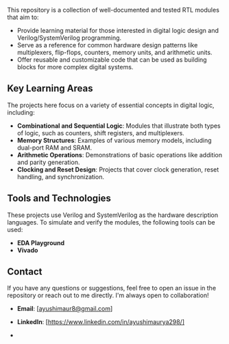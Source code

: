 This repository is a collection of well-documented and tested RTL modules that aim to:
- Provide learning material for those interested in digital logic design and Verilog/SystemVerilog programming.
- Serve as a reference for common hardware design patterns like multiplexers, flip-flops, counters, memory units, and arithmetic units.
- Offer reusable and customizable code that can be used as building blocks for more complex digital systems.

## Key Learning Areas

The projects here focus on a variety of essential concepts in digital logic, including:
- **Combinational and Sequential Logic**: Modules that illustrate both types of logic, such as counters, shift registers, and multiplexers.
- **Memory Structures**: Examples of various memory models, including dual-port RAM and SRAM.
- **Arithmetic Operations**: Demonstrations of basic operations like addition and parity generation.
- **Clocking and Reset Design**: Projects that cover clock generation, reset handling, and synchronization.

## Tools and Technologies

These projects use Verilog and SystemVerilog as the hardware description languages. To simulate and verify the modules, the following tools can be used:
- **EDA Playground**
- **Vivado**

## Contact

If you have any questions or suggestions, feel free to open an issue in the repository or reach out to me directly. I'm always open to collaboration!

- **Email**: [ayushimaur8@gmail.com]
- **LinkedIn**: [https://www.linkedin.com/in/ayushimaurya298/]

-
